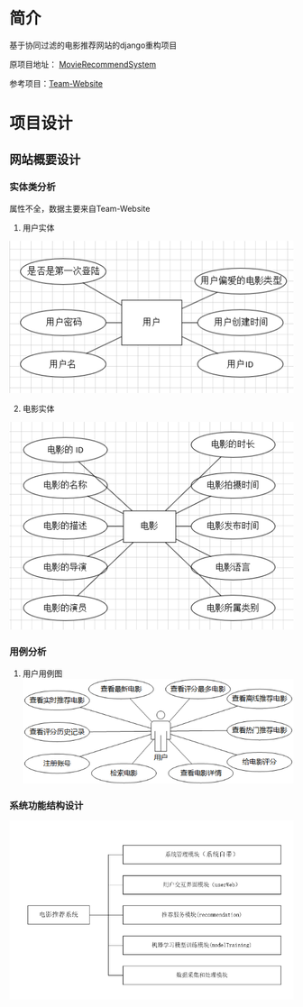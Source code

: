 # 简介
基于协同过滤的电影推荐网站的django重构项目

原项目地址：
[MovieRecommendSystem](https://github.com/jagger235711/MovieRecommendSystem.git)

参考项目：[Team-Website](https://github.com/kqhasaki/Team-Website.git)

# 项目设计

## 网站概要设计

### 实体类分析
属性不全，数据主要来自Team-Website
1. 用户实体

![img.png](extraStatics/img.png)

2. 电影实体

![img.png](extraStatics/img_2.png)

### 用例分析
1. 用户用例图
![img.png](img.png)

### 系统功能结构设计
![img_1.png](extraStatics/img_1.png)